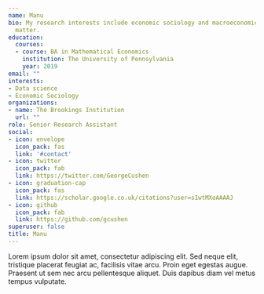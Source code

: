 ```yaml
---
name: Manu
bio: My research interests include economic sociology and macroeconomics. 
  matter.
education:
  courses:
  - course: BA in Mathematical Economics
    institution: The University of Pennsylvania
    year: 2019
email: ""
interests:
- Data science
- Economic Sociology
organizations:
- name: The Brookings Institution
  url: ""
role: Senior Research Assistant
social:
- icon: envelope
  icon_pack: fas
  link: '#contact'
- icon: twitter
  icon_pack: fab
  link: https://twitter.com/GeorgeCushen
- icon: graduation-cap
  icon_pack: fas
  link: https://scholar.google.co.uk/citations?user=sIwtMXoAAAAJ
- icon: github
  icon_pack: fab
  link: https://github.com/gcushen
superuser: false
title: Manu
---
```



Lorem ipsum dolor sit amet, consectetur adipiscing elit. Sed neque elit, tristique placerat feugiat ac, facilisis vitae arcu. Proin eget egestas augue. Praesent ut sem nec arcu pellentesque aliquet. Duis dapibus diam vel metus tempus vulputate.
